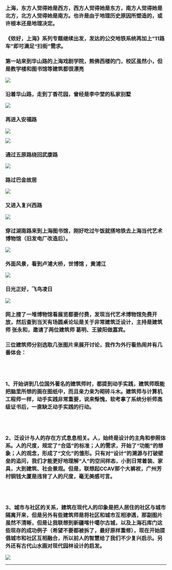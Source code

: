 <!-- 
.. link: 
.. description: 
.. tags: travel
.. date: 2016/03/30 13:00:58
.. title: In the Name of Architecture
.. slug: in-the-name-of-architecture
-->


### 上海，东方人觉得她是西方，西方人觉得她是东方，南方人觉得她是北方，北方人觉得她是南方。也许是由于地理历史原因所塑造的，或许根本还是地理决定。


### 《侬好，上海》系列专题继续出发，发达的公交地铁系统再加上“11路车”即可满足“扫街”需求。


### 第一站来到华山路的上海戏剧学院，熊佛西楼的门，校区虽然小，但是教学楼和图书馆等建筑都很漂亮

![](http://ww2.sinaimg.cn/mw690/67804861jw1f2bcbnphdrj21kw23ukdl.jpg)


<!-- TEASER_END -->


### 沿着华山路，走到丁香花园，曾经是李中堂的私家别墅

![](http://ww3.sinaimg.cn/mw690/67804861jw1f2bcbq9gbgj21kw16oduv.jpg)


### 再进入安福路

![](http://ww2.sinaimg.cn/mw690/67804861jw1f2f89onluhj21kw23ukha.jpg)

![](http://ww4.sinaimg.cn/mw690/67804861jw1f2bcbu0i2mj21kw23ue6r.jpg)


### 通过五原路绕回武康路

![](http://ww3.sinaimg.cn/mw1024/67804861jw1f2bcc10a14j21kw16o1kx.jpg)


### 路过巴金故居
![](http://ww3.sinaimg.cn/mw1024/67804861jw1f2bcc3izq3j21kw23u7kz.jpg)

### 又进入复兴西路
![](http://ww2.sinaimg.cn/mw1024/67804861jw1f2bcbx8fmhj21kw16oh5w.jpg)

### 穿过湖南路来到上海图书馆，刚好吃过午饭就搭地铁去上海当代艺术博物馆（旧发电厂改造后）。

![](http://ww2.sinaimg.cn/mw690/67804861jw1f2bcc5s4x1j21kw23uaqe.jpg)

### 外面风景，看到卢浦大桥，世博馆 ，黄浦江

![](http://ww2.sinaimg.cn/mw690/67804861jw1f2bcc7g6xcj21kw16odm6.jpg)


### 日光正好，飞鸟凌日

![](http://ww1.sinaimg.cn/mw690/67804861jw1f2bcc9cut9j21kw23ualw.jpg)

### 网上搜了一堆博物馆看展览都要付费，发现当代艺术博物馆免费开放，然后查到当天有场圆桌论坛是关于非常建筑泛设计，主持是建筑师 张永和，邀请了两位建筑师 葛明、王骏阳做嘉宾。



### 三位建筑师分别选取几张图片来展开讨论，我作为外行看热闹并有几番体会：

<br/>
<br/>

### 1、开始讲到几位国外著名的建筑师时，都提到动手实践，建筑师既能把脑里所想的画在图纸中，而且亲力亲为砌砖斗木。建筑师与计算机工程师一样，动手实践非常重要，说来惭愧，软考拿了系统分析师高级证书后，一直缺乏动手实践的行动。

<br/>
<br/>


### 2、泛设计与人的存在方式息息相关。人，始终是设计的主角和参照体系。人的尺度，规定了“合适”的标准；人的需求，开始了“功能”的想象；人的观念，形成了“文化”的雏形。只有对“设计”的溯源与打破壁垒的追问，我们才能更好地理解“人”的空间样态，小到日常着装、家具，大到建筑、社会景观。但是，联想起CCAV那个大裤衩，广州芳村铜钱大厦是违背了人的尺度，毫无美感可言。

<br/>
<br/>


### 3、城市与社区的关系，建筑在现代人的印象是把人居住的社区与城市隔离开来，但是另外有些建筑师是将社区和城市互相渗透，那副图片虽然不清晰，但是让我联想到新疆喀什噶尔古城，以及上海石库门这些现存的成功例子（希望不要都被拆了，最好原样重修），现在开始提倡城市和社区互相融合，所以前人的智慧给了我们不少复兴启示。另外还有古代山水画对现代园林设计的启发。



![](http://ww3.sinaimg.cn/mw1024/67804861gw1f2fadkn3tzj20i80i8ju7.jpg)


 * * *